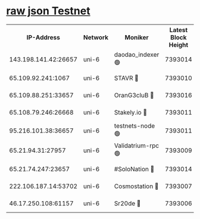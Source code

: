 [raw json Testnet](https://rpc-check.junot.stavr.tech/junot/rpc-junot-result.json)
=


<table><tr><th>IP-Address</th><th>Network</th><th>Moniker</th><th>Latest Block Height</th><th>Earliest Block Height</th><th>Catching Up</th><th>Tx Index</th><th>Voting Power</th><th>Scan Time</th></tr><tr><td>143.198.141.42:26657</td><td>uni-6</td><td>daodao_indexer 🟢</td><td>7393014</td><td>1</td><td>False</td><td>off</td><td>0</td><td>2024-01-26T08:40:19.047282890UTC</td></tr><tr><td>65.109.92.241:1067</td><td>uni-6</td><td>STAVR 🔴</td><td>7393010</td><td>1138541</td><td>False</td><td>on</td><td>6053</td><td>2024-01-26T08:40:08.800996487UTC</td></tr><tr><td>65.109.88.251:33657</td><td>uni-6</td><td>OranG3cluB 🔴</td><td>7393016</td><td>1138541</td><td>False</td><td>on</td><td>11</td><td>2024-01-26T08:40:23.479595151UTC</td></tr><tr><td>65.108.79.246:26668</td><td>uni-6</td><td>Stakely.io 🔴</td><td>7393011</td><td>1570872</td><td>False</td><td>on</td><td>1622293</td><td>2024-01-26T08:40:09.144167587UTC</td></tr><tr><td>95.216.101.38:36657</td><td>uni-6</td><td>testnets-node 🟢</td><td>7393011</td><td>1615130</td><td>False</td><td>on</td><td>0</td><td>2024-01-26T08:40:11.633852930UTC</td></tr><tr><td>65.21.94.31:27957</td><td>uni-6</td><td>Validatrium-rpc 🟢</td><td>7393009</td><td>2943363</td><td>False</td><td>on</td><td>0</td><td>2024-01-26T08:40:04.370262690UTC</td></tr><tr><td>65.21.74.247:23657</td><td>uni-6</td><td>#SoloNation 🔴</td><td>7393014</td><td>5208001</td><td>False</td><td>on</td><td>112</td><td>2024-01-26T08:40:18.124944950UTC</td></tr><tr><td>222.106.187.14:53702</td><td>uni-6</td><td>Cosmostation 🔴</td><td>7393007</td><td>5344501</td><td>False</td><td>on</td><td>109003</td><td>2024-01-26T08:40:01.922094504UTC</td></tr><tr><td>46.17.250.108:61157</td><td>uni-6</td><td>Sr20de 🔴</td><td>7393006</td><td>6419777</td><td>False</td><td>on</td><td>37</td><td>2024-01-26T08:39:56.420527038UTC</td></tr></table>
